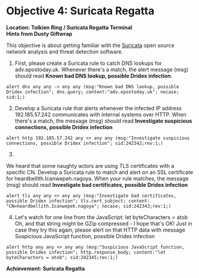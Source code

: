 
# Objective 4: Suricata Regatta
**Location: Tolkien Ring / Suricata Regatta Terminal**  
**Hints from Dusty Giftwrap**

This objective is about getting familiar with the [Suricata](https://suricata.io/) open source network analysis and threat detection software.


1. First, please create a Suricata rule to catch DNS lookups for adv.epostoday.uk. 
Whenever there's a match, the alert message (msg) should read **Known bad DNS lookup, possible Dridex infection**.

```alert dns any any -> any any (msg:"Known bad DNS lookup, possible Dridex infection"; dns.query; content:"adv.epostoday.uk"; nocase; sid:1;)```

  

2. Develop a Suricata rule that alerts whenever the infected IP address 192.185.57.242 communicates with internal systems over HTTP. 
When there's a match, the message (msg) should read **Investigate suspicious connections, possible Dridex infection**

```alert http 192.185.57.242 any <> any any (msg:"Investigate suspicious connections, possible Dridex infection"; sid:242342;rev:1;)```

  

3. 
We heard that some naughty actors are using TLS certificates with a specific CN.
Develop a Suricata rule to match and alert on an SSL certificate for heardbellith.Icanwepeh.nagoya. 
When your rule matches, the message (msg) should read **Investigate bad certificates, possible Dridex infection**

  

```alert tls any any <> any any (msg:"Investigate bad certificates, possible Dridex infection"; tls.cert_subject; content: "CN=heardbellith.Icanwepeh.nagoya"; nocase; sid:242343;rev:1;)```

  

4. Let's watch for one line from the JavaScript: let byteCharacters = atob 
Oh, and that string might be GZip compressed - I hope that's OK!
Just in case they try this again, please alert on that HTTP data with message Suspicious JavaScript function, possible Dridex infection  

```alert http any any <> any any (msg:"Suspicious JavaScript function, possible Dridex infection"; http.response_body; content:"let byteCharacters = atob"; sid:242345;rev:1;)```

**Achievement: Suricata Regatta**
